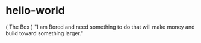 # hello-world
( The Box )
"I am Bored and need something to do that will make money and build toward something larger."
